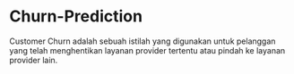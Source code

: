 # Churn-Prediction

Customer Churn adalah sebuah istilah yang digunakan untuk pelanggan yang telah menghentikan layanan provider tertentu atau pindah ke layanan provider lain.
